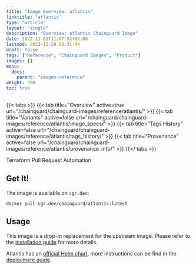 ```yaml
---
title: "Image Overview: atlantis"
linktitle: "atlantis"
type: "article"
layout: "single"
description: "Overview: atlantis Chainguard Image"
date: 2022-11-01T11:07:52+02:00
lastmod: 2023-11-29 00:31:44
draft: false
tags: ["Reference", "Chainguard Images", "Product"]
images: []
menu: 
  docs: 
    parent: "images-reference"
weight: 500
toc: true
---
```


{{< tabs >}}
{{< tab title="Overview" active=true url="/chainguard/chainguard-images/reference/atlantis/" >}}
{{< tab title="Variants" active=false url="/chainguard/chainguard-images/reference/atlantis/image_specs/" >}}
{{< tab title="Tags History" active=false url="/chainguard/chainguard-images/reference/atlantis/tags_history/" >}}
{{< tab title="Provenance" active=false url="/chainguard/chainguard-images/reference/atlantis/provenance_info/" >}}
{{</ tabs >}}



<!--overview:start-->
Terraform Pull Request Automation
<!--overview:end-->

<!--getting:start-->
## Get It!
The image is available on `cgr.dev`:

```
docker pull cgr.dev/chainguard/atlantis:latest
```
<!--getting:end-->

<!--body:start-->
## Usage

This image is a drop-in replacement for the upstream image. Please refer to the [installation guide](https://www.runatlantis.io/docs/installation-guide.html) for more details.

Atlantis has an [official Helm chart](https://github.com/runatlantis/helm-charts/tree/main), more instructions can be find in the [deployment guide](https://www.runatlantis.io/docs/deployment.html#kubernetes-helm-chart).
<!--body:end-->

